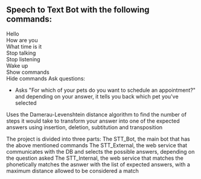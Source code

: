 ## Speech to Text Bot with the following commands:  
Hello  
How are you  
What time is it  
Stop talking  
Stop listening  
Wake up  
Show commands  
Hide commands
Ask questions:
 - Asks "For which of your pets do you want to schedule an appointment?" and depending on your answer, it tells you back which pet you've selected
 
Uses the Damerau-Levenshtein distance algorithm to find the number of steps it would take to transform your answer into one of the expected answers using
insertion, deletion, subtitution and transposition

The project is divided into three parts:
The STT_Bot, the main bot that has the above mentioned commands
The STT_External, the web service that communicates with the DB and selects the possible answers, depending on the question asked
The STT_Internal, the web service that matches the phonetically matches the asnwer with the list of expected answers, with a maximum distance allowed to be considered a match
